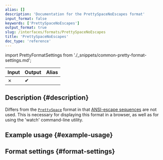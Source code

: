 ```yaml
---
alias: []
description: 'Documentation for the PrettySpaceNoEscapes format'
input_format: false
keywords: ['PrettySpaceNoEscapes']
output_format: true
slug: /interfaces/formats/PrettySpaceNoEscapes
title: 'PrettySpaceNoEscapes'
doc_type: 'reference'
---
```


import PrettyFormatSettings from './_snippets/common-pretty-format-settings.md';

| Input | Output  | Alias |
|-------|---------|-------|
| ✗     | ✔       |       |

## Description {#description}

Differs from the [`PrettySpace`](./PrettySpace.md) format in that [ANSI-escape sequences](http://en.wikipedia.org/wiki/ANSI_escape_code) are not used. 
This is necessary for displaying this format in a browser, as well as for using the 'watch' command-line utility.

## Example usage {#example-usage}

## Format settings {#format-settings}

<PrettyFormatSettings/>